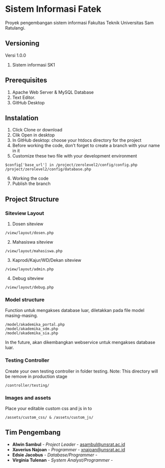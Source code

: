 # Sistem Informasi Fatek

Proyek pengembangan sistem informasi Fakultas Teknik Universitas Sam Ratulangi. 

## Versioning

Versi 1.0.0
1. Sistem informasi SK1

## Prerequisites

1. Apache Web Server & MySQL Database
2. Text Editor.
3. GitHub Desktop

## Instalation

1. Click Clone or download
2. Clik Open in desktop 
3. In GitHub desktop: choose your htdocs directory for the project
4. Before working the code, don't forget to create a branch with your name in it
5. Customize these two file with your development environment
```
$config['base_url'] in /project/zerolevel2/config/config.php
/project/zerolevel2/config/database.php
```
6. Working the code
7. Publish the branch

## Project Structure

### Siteview Layout

1. Dosen siteview
```
/view/layout/dosen.php
```

2. Mahasiswa siteview
```
/view/layout/mahasiswa.php
```

3. Kaprodi/Kajur/WD/Dekan siteview
```
/view/layout/admin.php
```

4. Debug siteview
```
/view/layout/debug.php
```

### Model structure

Function untuk mengakses database luar, diletakkan pada file model masing-masing.
```
/model/akademika_portal.php
/model/akademika_sdm.php
/model/akademika_sia.php
```
In the future, akan dikembangkan webservice untuk mengakses database luar.

### Testing Controller
Create your own testing controller in folder testing. Note: This directory will be remove in production stage
```
/controller/testing/
```

### Images and assets
Place your editable custom css and js in to
```
/assets/custom_css/ & /assets/custom_js/
```

## Tim Pengembang

* **Alwin Sambul** - *Project Leader* - asambul@unsrat.ac.id
* **Xaverius Najoan** - *Programmer* - xnajoan@unsrat.ac.id
* **Edsie Jacobus** - *Database/Programmer* - 
* **Virginia Tulenan** - *System Analyst/Programmer* - 
